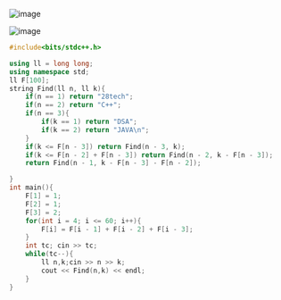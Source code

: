 ![image](https://github.com/user-attachments/assets/b4aaecbe-ff93-42de-a524-ec5e8d9e4fe4)

![image](https://github.com/user-attachments/assets/cc2a91fd-3a26-4baa-9dd7-bc96accb155a)

```cpp
#include<bits/stdc++.h>

using ll = long long;
using namespace std;
ll F[100];
string Find(ll n, ll k){
    if(n == 1) return "28tech";
    if(n == 2) return "C++";
    if(n == 3){
        if(k == 1) return "DSA";
        if(k == 2) return "JAVA\n";
    }
    if(k <= F[n - 3]) return Find(n - 3, k);
    if(k <= F[n - 2] + F[n - 3]) return Find(n - 2, k - F[n - 3]);
    return Find(n - 1, k - F[n - 3] - F[n - 2]);

}
int main(){
    F[1] = 1;
    F[2] = 1;
    F[3] = 2;
    for(int i = 4; i <= 60; i++){
        F[i] = F[i - 1] + F[i - 2] + F[i - 3];
    }
    int tc; cin >> tc;
    while(tc--){
        ll n,k;cin >> n >> k;
        cout << Find(n,k) << endl;
    }
}
```
